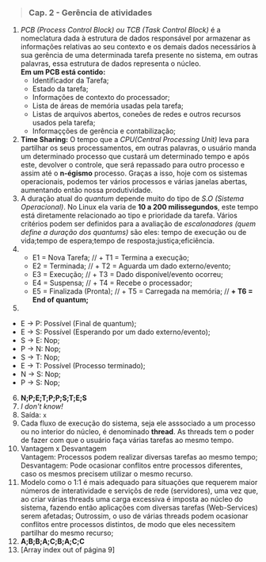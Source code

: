 >### Cap. 2 -  Gerência de atividades

1. _PCB (Process Control Block) ou TCB (Task Control Block)_ é a nomeclatura dada à estrutura de dados responsável por armazenar as informações relativas ao seu contexto e os demais dados necessários à sua gerência de uma determinada tarefa presente no sistema, em outras palavras, essa estrutura de dados representa o núcleo.  
  __Em um PCB está contido:__  
    + Identificador da Tarefa;
    + Estado da tarefa;
    + Informações de contexto do processador;
    + Lista de áreas de memória usadas pela tarefa;
    + Listas de arquivos abertos, coneões de redes e outros recursos usados pela tarefa;
    + Informaçções de gerência e contabilização;  
2. __Time Sharing:__ O tempo que a _CPU(Central Processing Unit)_ leva para partilhar os seus processamentos, em outras palavras, o usuário manda um determinado processo que custará um determinado tempo e após este, devolver o controle, que será repassado para outro processo e assim até o __n-égismo__ processo. Graças a isso, hoje com os sistemas operacionais, podemos ter vários processos e várias janelas abertas, aumentando então nossa produtividade.
3. A duração atual do _quantum_ depende muito do tipo de _S.O (Sistema Operacional)_. No Linux ela varia de __10 a 200 milissegundos__, este tempo está diretamente relacionado ao tipo e prioridade da tarefa. Vários critérios podem ser definidos para a avaliação de _escalonadores (quem define a duração dos quantums)_ são eles: tempo de execução ou de vida;tempo de espera;tempo de resposta;justiça;eficiência.
4.  
   + E1 = Nova Tarefa;          //          + T1 = Termina a execução;
   + E2 = Terminada;            //        + T2 = Aguarda um dado externo/evento;
   + E3 = Execução;             //          + T3 = Dado disponível/evento ocorreu;
   + E4 = Suspensa;             //         + T4 = Recebe o processador;
   + E5 = Finalizada (Pronta);  //          + T5 = Carregada na memória;                          //        __+ T6 = End of quantum;__
5.  
  + E → P: Possível (Final de quantum);
  + E → S: Possível (Esperando por um dado externo/evento);
  + S → E: Nop;
  + P → N: Nop;
  + S → T: Nop;
  + E → T: Possível (Processo terminado);
  + N → S: Nop;
  + P → S: Nop;
6.  __N;P;E;T;P;P;S;T;E;S__
7.  _I don't know!_
8. Saída: ```x```
9. Cada fluxo de execução do sistema, seja ele asssociado a um processo ou no interior do núcleo, é denominado __thread__. As threads tem o poder de fazer com que o usuário faça várias tarefas ao mesmo tempo.
10. Vantagem x Desvantagem  
  Vantagem: Processos podem realizar diversas tarefas ao mesmo tempo;  
  Desvantagem: Pode ocasionar conflitos entre processos diferentes, caso os mesmos precisem utilizar o mesmo recurso.
11. Modelo como o 1:1 é mais adequado para situações que requerem maior números de interatividade e serviçõs de rede (servidores), uma vez que, ao criar várias threads uma carga excessiva é imposta ao núcleo do sistema, fazendo então aplicações com diversas tarefas (Web-Services) serem afetadas; Outrossim, o uso de várias threads podem ocasionar conflitos entre processos distintos, de modo que eles necessitem partilhar do mesmo recurso;
12. __A;B;B;A;C;B;A;C;C__
13. [Array index out of página 9]
